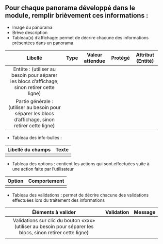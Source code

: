 ## Pour chaque panorama développé dans le module, remplir brièvement ces informations :

* Image du panorama
* Brève description
* Tableau(x) d’affichage:  permet de décrire chacune des informations présentées dans un panorama 

|   Libellé |                                      Type                 | Valeur attendue | Protégé  | Attribut (Entité)|
|:-------------------------------------------------------------------------------------------------------:|:---------------:| :---------------:|:---------------:|:---------------:|
|Entête : (utiliser au besoin pour séparer les blocs d’affichage, sinon retirer cette ligne)| 
|Partie générale : (utiliser au besoin pour séparer les blocs d’affichage, sinon retirer cette ligne)| 


* Tableau des info-bulles :

|   Libellé du champs |                                     Texte                 | 
|:---------------------------------------:|:---------------:| 
| |  

* Tableau des options : contient les actions qui sont effectuées suite à une action faite par l’utilisateur

|   Option |                                     Comportement                | 
|:---------------------------------------:|:---------------:| 
| |  

* Tableau des validations : permet de décrire chacune des validations effectuées lors du traitement des informations 

|  Éléments à valider |                                     Validation               |   Message | 
|:---------------------------------------:|:---------------:| :---------------:|
| Validations sur clic du bouton «xxx» (utiliser au besoin pour séparer les blocs, sinon retirer cette ligne) | 
| |   |